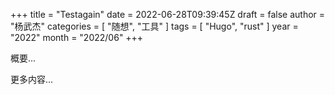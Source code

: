 +++
title = "Testagain"
date = 2022-06-28T09:39:45Z
draft = false
author = "杨武杰"
categories = [ "随想", "工具" ]
tags = [ "Hugo", "rust" ]
year = "2022"
month = "2022/06"
+++

概要...
<!--more-->
更多内容...